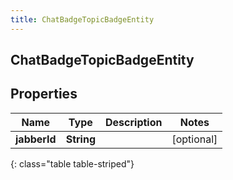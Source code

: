 ```yaml
---
title: ChatBadgeTopicBadgeEntity
---
```

## ChatBadgeTopicBadgeEntity


## Properties

| Name | Type | Description | Notes |
| ------------ | ------------- | ------------- | ------------- |
| **jabberId** | **String** |  |  [optional] |
{: class="table table-striped"}



